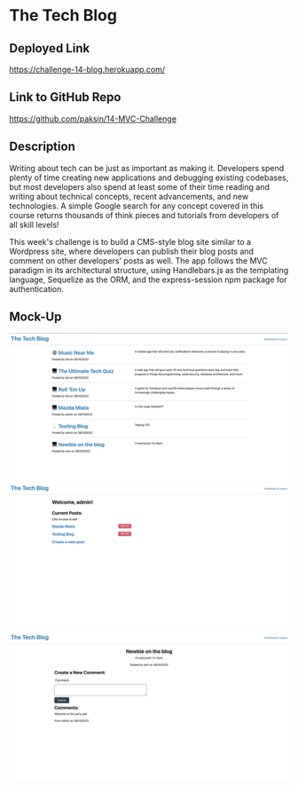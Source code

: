 # The Tech Blog

## Deployed Link
https://challenge-14-blog.herokuapp.com/

## Link to GitHub Repo
https://github.com/paksin/14-MVC-Challenge

## Description

Writing about tech can be just as important as making it. Developers spend plenty of time creating new applications and debugging existing codebases, but most developers also spend at least some of their time reading and writing about technical concepts, recent advancements, and new technologies. A simple Google search for any concept covered in this course returns thousands of think pieces and tutorials from developers of all skill levels!

This week's challenge is to build a CMS-style blog site similar to a Wordpress site, where developers can publish their blog posts and comment on other developers’ posts as well. The app follows the MVC paradigm in its architectural structure, using Handlebars.js as the templating language, Sequelize as the ORM, and the express-session npm package for authentication.

## Mock-Up

![Homepage](./assets/Homepage.png) 
![Dashboard](./assets/Dashboard.png) 
![Post](./assets/Post.png) 
